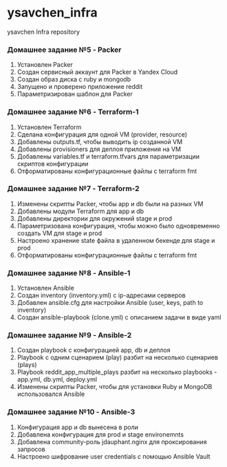 # ysavchen_infra
ysavchen Infra repository

### Домашнее задание №5 - Packer
1. Установлен Packer
2. Создан сервисный аккаунт для Packer в Yandex Cloud
3. Создан образ диска с ruby и mongodb
4. Запущено и проверено приложение reddit
5. Параметризирован шаблон для Packer

### Домашнее задание №6 - Terraform-1
1. Установлен Terraform
2. Сделана конфигурация для одной VM (provider, resource)
3. Добавлены outputs.tf, чтобы выводить ip созданной VM
4. Добавлены provisioners для деплоя приложения на VM
5. Добавлены variables.tf и terraform.tfvars для параметризации скриптов конфигурации
6. Отформатированы конфигурационные файлы с terraform fmt

### Домашнее задание №7 - Terraform-2
1. Изменены скрипты Packer, чтобы app и db были на разных VM
2. Добавлены модули Terraform для app и db
3. Добавлены директории для окружений stage и prod
4. Параметризована конфигурация, чтобы можно было одновременно создать VM для stage и prod
5. Настроено хранение state файла в удаленном бекенде для stage и prod
6. Отформатированы конфигурационные файлы с terraform fmt

### Домашнее задание №8 - Ansible-1
1. Установлен Ansible
2. Создан inventory (inventory.yml) с ip-адресами серверов
3. Добавлен ansible.cfg для настройки Ansible (user, keys, path to inventory)
4. Создан ansible-playbook (clone.yml) с описанием задачи в виде yaml

### Домашнее задание №9 - Ansible-2
1. Создан playbook c конфигурацией app, db и деплоя
2. Playbook c одним сценарием (play) разбит на несколько сценариев (plays)
3. Playbook reddit_app_multiple_plays разбит на несколько playbooks - app.yml, db.yml, deploy.yml
4. Изменены скрипты Packer, чтобы для установки Ruby и MongoDB использовался Ansible

### Домашнее задание №10 - Ansible-3
1. Конфигурация app и db вынесена в роли
2. Добавлена конфигурация для prod и stage environemnts
3. Добавлена community-роль jdauphant.nginx для проксирования запросов
4. Настроено шифрование user credentials с помощью Ansible Vault
